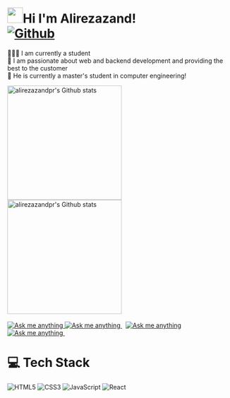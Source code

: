 # <img src="https://github.com/TheDudeThatCode/TheDudeThatCode/raw/master/Assets/Hi.gif" width="35">Hi I'm Alirezazand! <br> [![Github](https://img.shields.io/github/followers/Alireza-zand?label=Follow&style=social)](https://github.com/Alireza-Zand)

👨🏻‍🎓 I am currently a student<br/>
🧾 I am passionate about web and backend development and providing the best to the customer<br/>
💼 He is currently a master's student in computer engineering!<br/>

<!-------------------------------------------------------------------------------------------------------------------------------------->
<!-- Light Mode -->
<div align="left">

<a href="https://github.com/alirezazandpr/Alireza-Zand#gh-light-mode-only">
<img height=259 src="https://github-readme-stats-git-masterrstaa-rickstaa.vercel.app/api?username=alirezazandpr&show_icons=true&line_height=28&hide_border=true&card_width=347&include_all_commits=true&role=owner,collaborator&show=reviews,discussions_answered&rank_icon=percentile&exclude_repo=github-readme-stats&theme=default#gh-light-mode-only" alt="alirezazandpr's Github stats" />
</a>
</div>

<!-- Dark Mode -->
<div align="left"> 

<a href="https://github.com/alirezazandpr/Alireza-Zand#gh-dark-mode-only">
<img height=259 src="https://github-readme-stats-git-masterrstaa-rickstaa.vercel.app/api?username=alirezazandpr&show_icons=true&line_height=28&hide_border=true&card_width=347&include_all_commits=true&role=owner,collaborator&show=reviews,discussions_answered&rank_icon=percentile&exclude_repo=github-readme-stats&theme=dark&bg_color=000000#gh-dark-mode-only" alt="alirezazandpr's Github stats" />
</a>
</div>

<br/>

<!--------------Discord button-------------->
<div>

<!-- Light Mode -->
<a href="https://discord.com/invite/PWEVNuHjDc#gh-light-mode-only">
<img src="https://img.shields.io/badge/chat-%40-1DA1F2?style=for-the-badge&logo=discord&labelColor=000&color=3572A5#gh-light-mode-only" alt="Ask me anything">
</a>
<!-- Dark Mode -->
<a href="https://discord.com/invite/PWEVNuHjDc#gh-dark-mode-only">
<img src="https://img.shields.io/badge/chat-%40Join our Discord-1DA1F2?style=for-the-badge&logo=discord&labelColor=000&color=FFF#gh-dark-mode-only" alt="Ask me anything">
</a>
&nbsp;  
<!-----------------telegram----------------->

<!-- Light Mode -->
<a href="https://t.me/alireza_zandd#gh-light-mode-only">
<img src="https://img.shields.io/badge/message-%40alireza-1DA1F2?style=for-the-badge&logo=telegram&labelColor=000&color=3572A5#gh-light-mode-only" alt="Ask me anything">
</a>
<!-- Dark Mode -->
<a href="https://t.me/alireza_zandd#gh-dark-mode-only">
<img src="https://img.shields.io/badge/message-%40alireza-1DA1F2?style=for-the-badge&logo=telegram&labelColor=000&color=FFF#gh-dark-mode-only" alt="Ask me anything">
</a>
&nbsp;

</div>

<!-------------------------------------------------------------------------------------------------------------------------------------->

# 💻 Tech Stack
<!-- Badges from https://github.com/Ileriayo/markdown-badges -->


![HTML5](https://img.shields.io/badge/html5-%23E34F26.svg?style=for-the-badge&logo=html5&logoColor=white)
![CSS3](https://img.shields.io/badge/css3-%231572B6.svg?style=for-the-badge&logo=css3&logoColor=white)
![JavaScript](https://img.shields.io/badge/javascript-%23323330.svg?style=for-the-badge&logo=javascript&logoColor=%23F7DF1E)
![React](https://img.shields.io/badge/react-%2320232a.svg?style=for-the-badge&logo=react&logoColor=%2361DAFB)
